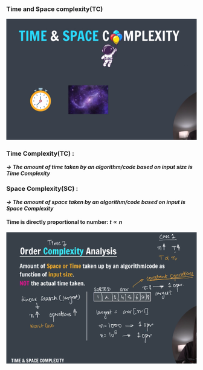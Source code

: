 ### Time and Space complexity(TC)

![TC & SC](images/image.png)

### Time Complexity(TC) :

**_-> The amount of time taken by an algorithm/code based on input size is Time Complexity_**

### Space Complexity(SC) :

**_-> The amount of space taken by an algorithm/code based on input is Space Complexity_**

#### Time is directly proportional to number: $t \propto n$

![TC&SC](images/image1.png)
